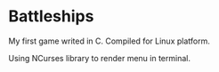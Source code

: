 # Battleships

My first game writed in C. Compiled for Linux platform.

Using NCurses library to render menu in terminal.